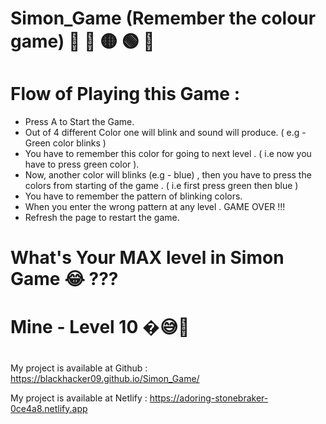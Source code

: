 # Simon_Game (Remember the colour game) 🔴 🔵 🟡 🟢 🤔
#

# Flow of Playing this Game :

 * Press A to Start the Game.
 * Out of 4 different Color one will blink and sound will produce.  ( e.g - Green color blinks )
 * You have to remember this color for going to next level . ( i.e now you have to press green color ).
 * Now, another color will blinks (e.g - blue) , then you have to press the colors from starting of the game . ( i.e first press green then blue )
 * You have to remember the pattern of blinking colors.
 * When you enter the wrong pattern at any level . GAME OVER !!!
 * Refresh the page to restart the game.

# What's Your MAX level in Simon Game 😂 ???
# Mine - Level 10 �😅🥲

#

 My project is available at Github : https://blackhacker09.github.io/Simon_Game/
 
 My project is available at Netlify : https://adoring-stonebraker-0ce4a8.netlify.app

